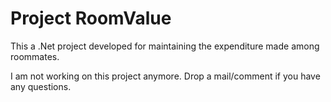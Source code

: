 # Project RoomValue

This a .Net project developed for maintaining the expenditure made among roommates.

I am not working on this project anymore. Drop a mail/comment if you have any questions.
